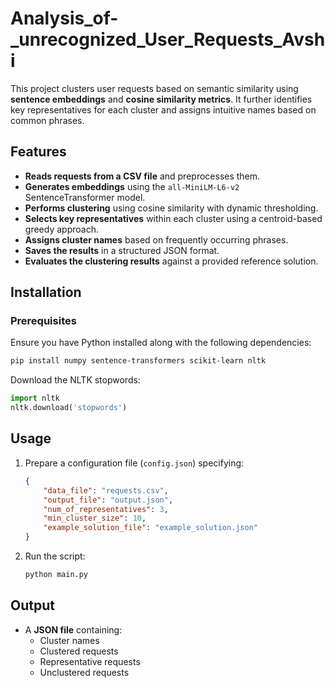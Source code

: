 # Analysis_of-_unrecognized_User_Requests_Avshi

This project clusters user requests based on semantic similarity using **sentence embeddings** and **cosine similarity metrics**. It further identifies key representatives for each cluster and assigns intuitive names based on common phrases.

## Features
- **Reads requests from a CSV file** and preprocesses them.
- **Generates embeddings** using the `all-MiniLM-L6-v2` SentenceTransformer model.
- **Performs clustering** using cosine similarity with dynamic thresholding.
- **Selects key representatives** within each cluster using a centroid-based greedy approach.
- **Assigns cluster names** based on frequently occurring phrases.
- **Saves the results** in a structured JSON format.
- **Evaluates the clustering results** against a provided reference solution.

## Installation
### Prerequisites
Ensure you have Python installed along with the following dependencies:
```bash
pip install numpy sentence-transformers scikit-learn nltk
```
Download the NLTK stopwords:
```python
import nltk
nltk.download('stopwords')
```

## Usage
1. Prepare a configuration file (`config.json`) specifying:
   ```json
   {
       "data_file": "requests.csv",
       "output_file": "output.json",
       "num_of_representatives": 3,
       "min_cluster_size": 10,
       "example_solution_file": "example_solution.json"
   }
   ```
2. Run the script:
   ```bash
   python main.py
   ```

## Output
- A **JSON file** containing:
  - Cluster names
  - Clustered requests
  - Representative requests
  - Unclustered requests

